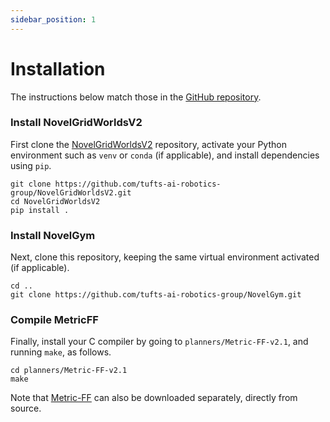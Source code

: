 ```yaml
---
sidebar_position: 1
---
```


# Installation

The instructions below match those in the [GitHub repository](https://github.com/tufts-ai-robotics-group/NovelGym/tree/main).

### Install NovelGridWorldsV2

First clone the [NovelGridWorldsV2](https://github.com/tufts-ai-robotics-group/NovelGridWorldsV2) repository, activate your Python environment such as `venv` or `conda` (if applicable), and install dependencies using `pip`.

```
git clone https://github.com/tufts-ai-robotics-group/NovelGridWorldsV2.git
cd NovelGridWorldsV2
pip install .
```

### Install NovelGym

Next, clone this repository, keeping the same virtual environment activated (if applicable).

```
cd ..
git clone https://github.com/tufts-ai-robotics-group/NovelGym.git
```

### Compile MetricFF

Finally, install your C compiler by going to `planners/Metric-FF-v2.1`, and running `make`, as follows.

```
cd planners/Metric-FF-v2.1
make
```

Note that [Metric-FF](https://fai.cs.uni-saarland.de/hoffmann/metric-ff.html) can also be downloaded separately, directly from source.


